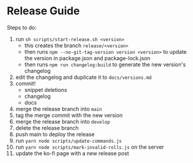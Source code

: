 # Release Guide

Steps to do:

1. run `sh scripts/start-release.sh <version>`
    * this creates the branch `release/<version>`
    * then runs `npm --no-git-tag-version version <version>` to update the version in package.json and package-lock.json
    * then runs `npm run changelog:build` to generate the new version's changelog
2. edit the changelog and duplicate it to `docs/versions.md`
3. commit!
    * snippet deletions
    * changelog
    * docs
4. merge the release branch into `main`
5. tag the merge commit with the new version
6. merge the release branch into `develop`
7. delete the release branch
8. push main to deploy the release
9. run `yarn node scripts/update-commands.js`
10. run `yarn node scripts/mark-invalid-rolls.js` on the server
11. update the ko-fi page with a new release post

